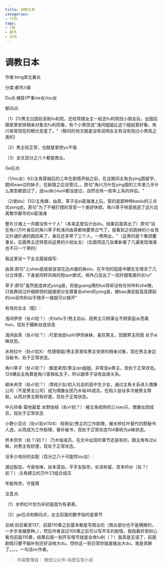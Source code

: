 ```yaml
---
title: 调教日本
categories:
- YY向
tags:
- r娱
- 都市
- 扫书
---
```

# 调教日本
作者:bing库北番长

分类:都市/r娱

Du点:魂穿/严重xie女/lou女

郁闷点:

（1）21/男主出国前资助fu利院，还经常跟女主一起去fu利院找小朋友玩，出国后跟家里安排相亲对象去fu利院看，有个小男孩说"浅间姐姐比这个姐姐更好看，角川哥哥现在的眼光变差了。"（郁闷的地方就是没有说明女主有没有抱过小男孩之类的）

（2）男主较正常，也就是掌控yu不强

（3）全文百分之八十都是商业。

Ge应点:

（1/lou女）92/主角穿越后的三年在剧情开始之前，在这期间主角去ying国留学，期间wan过的妹子，在剧情之后没管过。。原句"角川万叶在ying国的三年里几乎什么类型都尝过了，连ou洲小luoli都没放过，自然也有一些年上系的伴侣。"

（2/剧du）132/主角跟，由真，草子去si密海滩上玩，穿的是那种特baolu的三点式yong衣。原句"为了不被打搅的享受一个美好休假，角川草子特意挑选了这片远离繁华都市的si密海滩

整片沙滩上一共都没有十个人"（本来这里估计出du，结果后面真出了）原句"站在角川万叶身后的角川草子和浅间由真都快要笑岔气了。就看到之前跑掉的小女孩又扑通扑通的跑回来了，身后还多带了三个人，一男两女。"（这男的是个集团董事长，后面男主还特意向这男的介绍女主）（后面把这几张重新看了几遍发现海滩也不只一个男的）

我这里说一下女主服装描写:

由真:原句"上shen是层层波浪花边点缀的抹xio，在平坦的弧度中硬生生增添了几分立体感，下身是同样风格的短qun款式，格外凸显出了一双纤细笔直的长tui"

草子:原句"虽然是连体式yong装，但是guang滑的luo背却没有任何布料zhe掩，只依靠绕过纤细脖颈的链接部分支撑着全shen的yong装，被bao满坚挺高高撑起的xio前布料似乎随手一拨就可以拨开"

有戏份女主（配）:

浅间伊奈（处√/初？）:大hefu子/男主前qi，因男主只顾事业不顾家庭从而离hun，现处于藕断丝连状态

浅间由真（处√/初？）:可爱俏皮luoli/伊奈妹妹，喜欢男主，现跟男主同居
处于ai昧状态。

水桥红叶（处√/初X）:性感御姐/男主家里给男主安排的相亲对象，现在男主身边当秘书，处于正常状态。

角川草子（处√/初？）:重度弟控/男主qin姐姐，非常宠ai男主。现处于正常状态。124爆出主角算是角川家族私生子，所以跟草子没有血缘关系。

崛未央奈（处√/初？）:清纯少女/初入社会的高中生少女，通过主角关系进入偶像公司（不是男主公司）成为偶像女团乃木坂46成员，在陷入低谷多次被男主帮助，从而对男主颇有好感，现处于正常状态。

中元铃香.菊地最爱.水野由结（处√/初？）:被主角收购的三xiao只，偶像女团成员，现处于正常状态

小野小百合（处√/初√/104）:轻熟女/男主的工作助理，被水桥红叶替代的原秘书人选，从而成为工作助理，替补秘书，现处于正常状态104章转为ai昧状态。

桥本奈奈（处？/初？）:乃木坂成员，在文中出现的章节还是有的，跟主角有过ai昧，对男主有好感，现处于正常状态。

没多少戏份的女配（百分之八十可能性lou女）:

渡边梨加，今泉佑唯，岩本莲加，平手友梨奈，长滨祢留，宫本衿纱（处？/初？）:主角建立的万叶23组合成员

年能玲奈，守屋茜

注意点:

（1）水桥红叶划为非初是因为有弟弟。

（2）ge应点和郁闷点，女主前面的数字指的是章节

总结:目前看至137，前面110章之前基本都是写商业的（商业部分也不是横推的，一步步发展那种。），然后作者说过100章之后可以写开车的剧情，我抱着好奇耐心看完前面110章，结果后面一到开车情节就是全体fu利（？）我真是无语了，前面剧情只要不脑补到还好没啥大du，但你这一到日常你就直接出大du，我是真醉了。。。。一句话nc作者。


> 内容整理自： 微信公众号-纯爱后宫小说